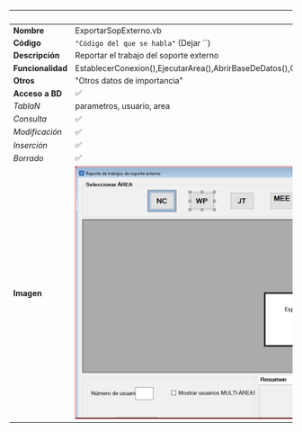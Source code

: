 |                   | **Respuestas**                          |
|-------------------|-----------------------------------------|
|**Nombre**         | ExportarSopExterno.vb      |
|**Código**         | `"Código del que se habla"` (Dejar ``)  | 
|**Descripción**    | Reportar el trabajo del soporte externo              |
|**Funcionalidad**  | EstablecerConexion(),EjecutarArea(),AbrirBaseDeDatos(),CerrarBaseDatos(),CargarInfo(),ObtenerParametro(),ObtenerFechaIniSemana(),             |
|**Otros**          | "Otros datos de importancia"            |
|**Acceso a BD**    | ✅                              |
|*TablaN*           | parametros, usuario, area |
|*Consulta*         | ✅  |
|*Modificación*     | ✅  |
|*Inserción*        | ✅  |
|*Borrado*          | ✅  |
|**Imagen**           | ![Nombre_Imagen](ExportarSopExterno.PNG)|